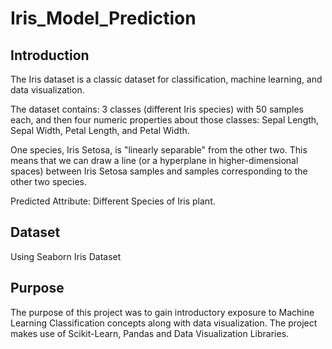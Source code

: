 # Iris_Model_Prediction 



## Introduction

The Iris dataset is a classic dataset for classification, machine learning, and data visualization.

The dataset contains: 3 classes (different Iris species) with 50 samples each, and then four numeric properties about those classes: Sepal Length, Sepal Width, Petal Length, and Petal Width.

One species, Iris Setosa, is "linearly separable" from the other two. This means that we can draw a line (or a hyperplane in higher-dimensional spaces) between Iris Setosa samples and samples corresponding to the other two species.

Predicted Attribute: Different Species of Iris plant.



## Dataset

Using Seaborn Iris Dataset



## Purpose

The purpose of this project was to gain introductory exposure to Machine Learning Classification concepts along with data visualization. The project makes use of Scikit-Learn, Pandas and Data Visualization Libraries.
